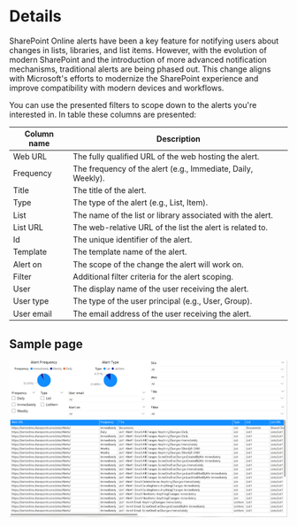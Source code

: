 # Details

SharePoint Online alerts have been a key feature for notifying users about changes in lists, libraries, and list items. However, with the evolution of modern SharePoint and the introduction of more advanced notification mechanisms, traditional alerts are being phased out. This change aligns with Microsoft's efforts to modernize the SharePoint experience and improve compatibility with modern devices and workflows.

You can use the presented filters to scope down to the alerts you're interested in. In table these columns are presented:

Column name | Description
------------|------------
Web URL | The fully qualified URL of the web hosting the alert.
Frequency | The frequency of the alert (e.g., Immediate, Daily, Weekly).
Title | The title of the alert.
Type | The type of the alert (e.g., List, Item).
List | The name of the list or library associated with the alert.
List URL | The web-relative URL of the list the alert is related to.
Id | The unique identifier of the alert.
Template | The template name of the alert.
Alert on | The scope of the change the alert will work on.
Filter | Additional filter criteria for the alert scoping.
User | The display name of the user receiving the alert.
User type | The type of the user principal (e.g., User, Group).
User email | The email address of the user receiving the alert.

## Sample page

![workflow details](../images/alertsdetails.png)
